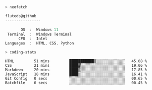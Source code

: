 ```zsh
> neofetch
```

<!--align="left" src="https://github.com/fluteds.png" alt="logo.png" width="200"/>-->

```csharp
fluteds@github
----------------

       OS  :  Windows 11
 Terminal  :  Windows Terminal
      CPU  :  Intel
Languages  :  HTML, CSS, Python
```

```zsh
> coding-stats
```

<!--START_SECTION:waka-->

```text
HTML         51 mins         ███████████▒░░░░░░░░░░░░░   45.08 %
CSS          21 mins         ████▓░░░░░░░░░░░░░░░░░░░░   19.06 %
Markdown     20 mins         ████▒░░░░░░░░░░░░░░░░░░░░   17.85 %
JavaScript   18 mins         ████░░░░░░░░░░░░░░░░░░░░░   16.41 %
Git Config   0 secs          ░░░░░░░░░░░░░░░░░░░░░░░░░   00.65 %
Batchfile    0 secs          ░░░░░░░░░░░░░░░░░░░░░░░░░   00.45 %
```

<!--END_SECTION:waka-->
